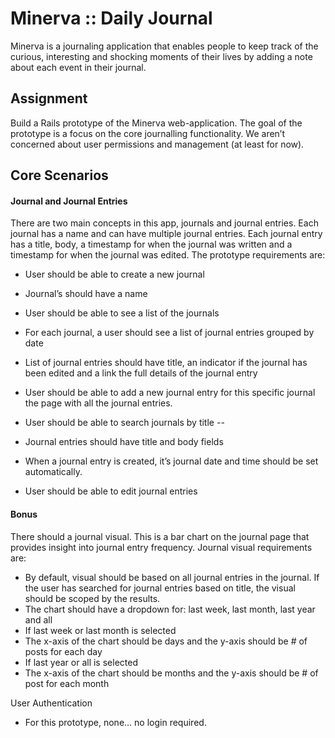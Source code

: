 # Minerva :: Daily Journal

Minerva is a journaling application that enables people to keep track of the curious, interesting
and shocking moments of their lives by adding a note about each event in their journal.

## Assignment
Build a Rails prototype of the Minerva web-application. The goal of the prototype is a focus on
the core journalling functionality. We aren’t concerned about user permissions and management
(at least for now).

## Core Scenarios

#### Journal and Journal Entries
There are two main concepts in this app, journals and journal entries. Each journal has a name
and can have multiple journal entries. Each journal entry has a title, body, a timestamp for when
the journal was written and a timestamp for when the journal was edited.
The prototype requirements are:
- User should be able to create a new journal
- Journal’s should have a name
- User should be able to see a list of the journals
- For each journal, a user should see a list of journal entries grouped by date
- List of journal entries should have title, an indicator if the journal has been edited
and a link the full details of the journal entry

- User should be able to add a new journal entry for this specific journal the page with all
the journal entries.
- User should be able to search journals by title --
- Journal entries should have title and body fields
- When a journal entry is created, it’s journal date and time should be set automatically.
- User should be able to edit journal entries

#### Bonus
There should a journal visual. This is a bar chart on the journal page that provides insight into
journal entry frequency.
Journal visual requirements are:
- By default, visual should be based on all journal entries in the journal. If the user has
searched for journal entries based on title, the visual should be scoped by the results.
- The chart should have a dropdown for: last week, last month, last year and all
- If last week or last month is selected
- The x-axis of the chart should be days and the y-axis should be # of posts
for each day
- If last year or all is selected
- The x-axis of the chart should be months and the y-axis should be # of
post for each month

User Authentication
- For this prototype, none... no login required.
